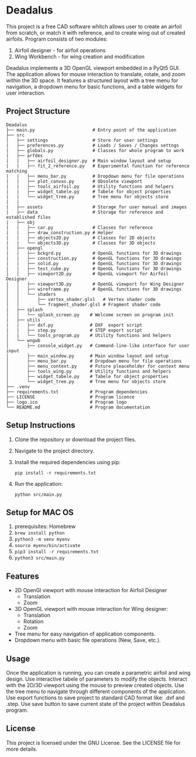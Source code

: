 # Deadalus

This project is a free CAD software whitch allows user to create an airfoil from scratch, or match it with reference, and to create wing out of created airfoils.
Program consists of two modules:
1. Airfoil designer - for airfoil operations
2. Wing Workbench - for wing creation and modification
   
Deadalus implements a 3D OpenGL viewport embedded in a PyQt5 GUI. The application allows for mouse interaction to translate, rotate, and zoom within the 3D space. It features a structured layout with a tree menu for navigation, a dropdown menu for basic functions, and a table widgets for user interaction.

## Project Structure

```
Deadalus
├── main.py                      # Entry point of the application
├── src
│   ├── settings                 # Store for user settings
|   ├── preferences.py           # Loads / Saves / Changes settngs
|   ├── globals.py               # Classes for whole program to work
|   ├── arfdes
|   |   ├── airfoil_designer.py  # Main window layout and setup
|   |   ├── fit_2_reference.py   # Experimental function for reference matching
|   |   ├── menu_bar.py          # Dropdown menu for file operations
|   |   ├── plot_canvas.py       # Obsolete viewport
|   |   ├── tools_airfoil.py     # Utility functions and helpers
|   |   ├── widget_tabele.py     # Tabele for object properties
|   |   └── widget_tree.py       # Tree menu for objects store
|   |
|   ├── assets                   # Storage for user manual and images
|   ├── data                     # Storage for reference and established files
|   ├── obj
|   |   ├── car.py               # Classes for reference
|   |   ├── draw_construction.py # Helper
|   |   ├── objects2D.py         # Classes for 2D objects
|   |   └── objects3D.py         # Classes for 3D objects
|   ├── opengl
|   |   ├── bckgrd.py            # OpenGL functions for 3D drawings
|   |   ├── construction.py      # OpenGL functions for 3D drawings
|   |   ├── solid.py             # OpenGL functions for 3D drawings
|   |   ├── test_cube.py         # OpenGL functions for 3D drawings
│   │   ├── viewport2D.py        # OpenGL viewport for Airfoil Designer
│   │   ├── viewport3D.py        # OpenGL viewport for Wing Designer
│   │   ├── wireframe.py         # OpenGL functions for 3D drawings
│   │   └── shaders
│   │       ├── vertex_shader.glsl   # Vertex shader code
│   │       └── fragment_shader.glsl # Fragment shader code
|   ├── splash
│   │   └── splash_screen.py    # Welcome screen on program init
|   ├── utils
|   |   ├── dxf.py              # DXF  export script
|   |   ├── step.py             # STEP export script
│   |   └── tools_program.py    # Utility functions and helpers
│   └── wngwb
│       ├── console_widget.py   # Command-line-like interface for user input
│       ├── main_window.py      # Main window layout and setup
│       ├── menu_bar.py         # Dropdown menu for file operations
│       ├── menu_context.py     # Future pleaceholder for context menu
│       ├── tools_wing.py       # Utility functions and helpers
│       ├── widget_tabele.py    # Tabele for object properties
│       └── widget_tree.py      # Tree menu for objects store    
├── .venv
├── requirements.txt            # Program dependencies
├── LICENSE                     # Program licence
├── logo.ico                    # Program logo
└── README.md                   # Program documentation
```

## Setup Instructions

1. Clone the repository or download the project files.
2. Navigate to the project directory.
3. Install the required dependencies using pip:

   ```
   pip install -r requirements.txt
   ```

4. Run the application:

   ```
   python src/main.py
   ```

## Setup for MAC OS

1. prerequisites: Homebrew
2. `brew install python`
3. `python3 -m venv myenv`
4. `source myenv/bin/activate`
5. `pip3 install -r requirements.txt`
6. `python3 src/main.py`

## Features

- 2D OpenGl viewport with mouse interaction for Airfoil Designer
  - Translation
  - Zoom
- 3D OpenGL viewport with mouse interaction for Wing designer:
  - Translation
  - Rotation
  - Zoom
- Tree menu for easy navigation of application components.
- Dropdown menu with basic file operations (New, Save, etc.).

## Usage

Once the application is running, you can create a parametric airfoil and wing design. Use interactive tabele of parameters to modify the objects. Interact with the 2D/3D viewport using the mouse to preview created objects. Use the tree menu to navigate through different components of the application. Use export functions to save project to standard CAD format like: .dxf and .step. Use save button to save current state of the project within Deadalus program. 

## License

This project is licensed under the GNU License. See the LICENSE file for more details.
